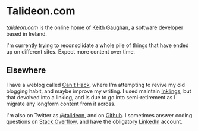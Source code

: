 # Talideon.com

_talideon.com_ is the online home of [Keith Gaughan](https://stereochro.me/about), a software developer based in Ireland.

I'm currently trying to reconsolidate a whole pile of things that have ended up on different sites. Expect more content over time.

## Elsewhere

I have a weblog called [Can't Hack](https://i.canthack.it/), where I'm attempting to revive my old blogging habit, and maybe improve my writing. I used maintain [Inklings](https://stereochro.me/weblog/), but that devolved into a linklog, and is due to go into semi-retirement as I migrate any longform content from it across.

I'm also on Twitter as [@talideon](https://twitter.com/talideon), and on [Github](https://github.com/kgaughan). I sometimes answer coding questions on [Stack Overflow](https://www.linkedin.com/in/keithgaughan), and have the obligatory [LinkedIn](https://www.linkedin.com/in/keithgaughan) account.
